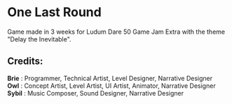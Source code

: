 # One Last Round

Game made in 3 weeks for Ludum Dare 50 Game Jam Extra with the theme "Delay the Inevitable".


## Credits:

**Brie** : Programmer, Technical Artist, Level Designer, Narrative Designer      
**Owl** : Concept Artist, Level Artist, UI Artist, Animator, Narrative Designer      
**Sybil** : Music Composer, Sound Designer, Narrative Designer      
